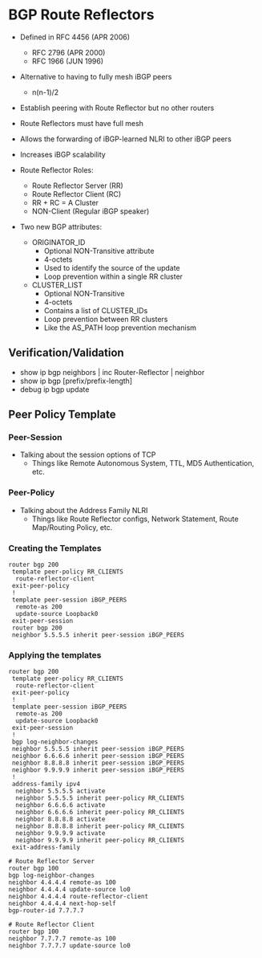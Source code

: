 # BGP Route Reflectors

- Defined in RFC 4456 (APR 2006)
  - RFC 2796 (APR 2000)
  - RFC 1966 (JUN 1996)
- Alternative to having to fully mesh iBGP peers
  - n(n-1)/2
- Establish peering with Route Reflector but no other routers
- Route Reflectors must have full mesh
- Allows the forwarding of iBGP-learned NLRI to other iBGP peers
- Increases iBGP scalability

- Route Reflector Roles:
  - Route Reflector Server (RR)
  - Route Reflector Client (RC)
  - RR + RC = A Cluster
  - NON-Client (Regular iBGP speaker)
- Two new BGP attributes:
  - ORIGINATOR_ID
    - Optional NON-Transitive attribute
    - 4-octets
    - Used to identify the source of the update
    - Loop prevention within a single RR cluster
  - CLUSTER_LIST
    - Optional NON-Transitive
    - 4-octets
    - Contains a list of CLUSTER_IDs
    - Loop prevention between RR clusters
    - Like the AS_PATH loop prevention mechanism

## Verification/Validation
- show ip bgp neighbors | inc Router-Reflector | neighbor
- show ip bgp [prefix/prefix-length]
- debug ip bgp update

## Peer Policy Template
### Peer-Session
- Talking about the session options of TCP
  - Things like Remote Autonomous System, TTL, MD5 Authentication, etc.
### Peer-Policy
- Talking about the Address Family NLRI
  - Things like Route Reflector configs, Network Statement, Route Map/Routing Policy, etc.
### Creating the Templates
```
router bgp 200
 template peer-policy RR_CLIENTS
  route-reflector-client
 exit-peer-policy
 !
 template peer-session iBGP_PEERS
  remote-as 200
  update-source Loopback0
 exit-peer-session
 router bgp 200
 neighbor 5.5.5.5 inherit peer-session iBGP_PEERS
```
### Applying the templates
```
router bgp 200
 template peer-policy RR_CLIENTS
  route-reflector-client
 exit-peer-policy
 !
 template peer-session iBGP_PEERS
  remote-as 200
  update-source Loopback0
 exit-peer-session
 !
 bgp log-neighbor-changes
 neighbor 5.5.5.5 inherit peer-session iBGP_PEERS
 neighbor 6.6.6.6 inherit peer-session iBGP_PEERS
 neighbor 8.8.8.8 inherit peer-session iBGP_PEERS
 neighbor 9.9.9.9 inherit peer-session iBGP_PEERS
 !
 address-family ipv4
  neighbor 5.5.5.5 activate
  neighbor 5.5.5.5 inherit peer-policy RR_CLIENTS
  neighbor 6.6.6.6 activate
  neighbor 6.6.6.6 inherit peer-policy RR_CLIENTS
  neighbor 8.8.8.8 activate
  neighbor 8.8.8.8 inherit peer-policy RR_CLIENTS
  neighbor 9.9.9.9 activate
  neighbor 9.9.9.9 inherit peer-policy RR_CLIENTS
 exit-address-family
```

```
# Route Reflector Server
router bgp 100
bgp log-neighbor-changes
neighbor 4.4.4.4 remote-as 100
neighbor 4.4.4.4 update-source lo0
neighbor 4.4.4.4 route-reflector-client
neighbor 4.4.4.4 next-hop-self
bgp-router-id 7.7.7.7

# Route Reflector Client
router bgp 100
neighbor 7.7.7.7 remote-as 100
neighbor 7.7.7.7 update-source lo0
```